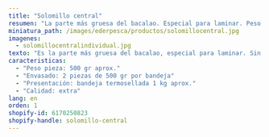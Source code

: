 ```yaml
---
title: "Solomillo central"
resumen: "La parte más gruesa del bacalao. Especial para laminar. Peso pieza 500 gr. 2 piezas por bandeja."
miniatura_path: /images/ederpesca/productos/solomillocentral.jpg
imagenes:
  - solomillocentralindividual.jpg
texto: "Es la parte más gruesa del bacalao, especial para laminar. Sin espina. Normalmente se divide por la mitad para obtener una ración."
caracteristicas:
  - "Peso pieza: 500 gr aprox."
  - "Envasado: 2 piezas de 500 gr por bandeja"
  - "Presentación: bandeja termosellada 1 kg aprox."
  - "Calidad: extra"
lang: en
orden: 1
shopify-id: 6170250823
shopify-handle: solomillo-central
---
```

